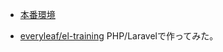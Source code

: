 * [本番環境](http://protected-plateau-47802.herokuapp.com/)

* [everyleaf/el-training](https://github.com/everyleaf/el-training/blob/master/docs/el-training.md)
PHP/Laravelで作ってみた。